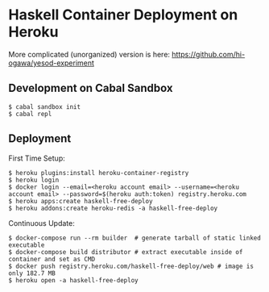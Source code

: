 # Haskell Container Deployment on Heroku

More complicated (unorganized) version is here: https://github.com/hi-ogawa/yesod-experiment

## Development on Cabal Sandbox

```
$ cabal sandbox init
$ cabal repl
```

## Deployment

First Time Setup:

```
$ heroku plugins:install heroku-container-registry
$ heroku login
$ docker login --email=<heroku account email> --username=<heroku account email> --password=$(heroku auth:token) registry.heroku.com
$ heroku apps:create haskell-free-deploy
$ heroku addons:create heroku-redis -a haskell-free-deploy
```

Continuous Update:

```
$ docker-compose run --rm builder  # generate tarball of static linked executable
$ docker-compose build distributor # extract executable inside of container and set as CMD
$ docker push registry.heroku.com/haskell-free-deploy/web # image is only 182.7 MB
$ heroku open -a haskell-free-deploy
```
